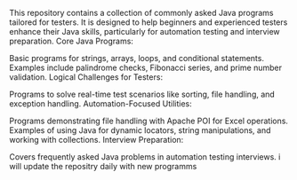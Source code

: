 This repository contains a collection of commonly asked Java programs tailored for testers. It is designed to help beginners and experienced testers enhance their Java skills, particularly for automation testing and interview preparation.
Core Java Programs:

Basic programs for strings, arrays, loops, and conditional statements.
Examples include palindrome checks, Fibonacci series, and prime number validation.
Logical Challenges for Testers:

Programs to solve real-time test scenarios like sorting, file handling, and exception handling.
Automation-Focused Utilities:

Programs demonstrating file handling with Apache POI for Excel operations.
Examples of using Java for dynamic locators, string manipulations, and working with collections.
Interview Preparation:

Covers frequently asked Java problems in automation testing interviews.
i will update the repositry daily with new programms
